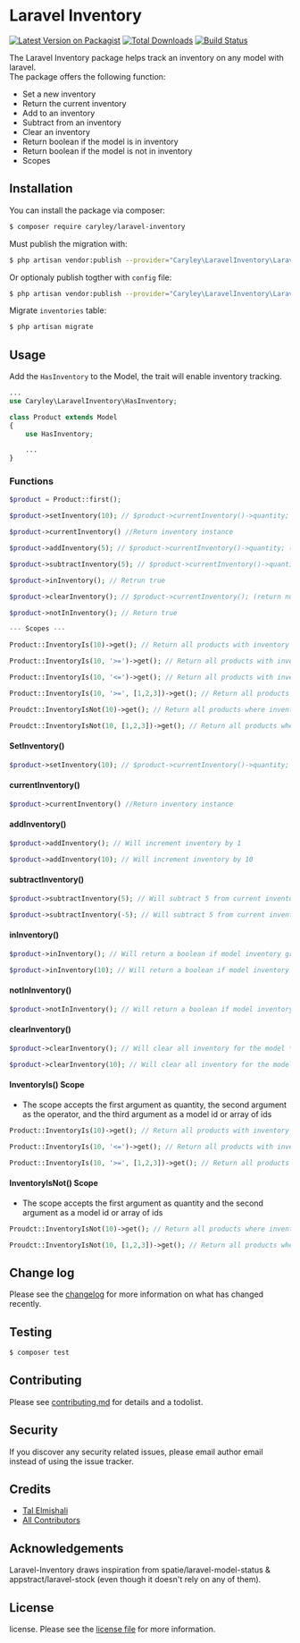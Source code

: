 # Laravel Inventory

[![Latest Version on Packagist][ico-version]][link-packagist]
[![Total Downloads][ico-downloads]][link-downloads]
[![Build Status][ico-travis]][link-travis]

The Laravel Inventory package helps track an inventory on any model with laravel. <br/>
The package offers the following function:

-   Set a new inventory
-   Return the current inventory
-   Add to an inventory
-   Subtract from an inventory
-   Clear an inventory
-   Return boolean if the model is in inventory
-   Return boolean if the model is not in inventory
-   Scopes

## Installation

You can install the package via composer:

```bash
$ composer require caryley/laravel-inventory
```

Must publish the migration with:

```bash
$ php artisan vendor:publish --provider="Caryley\LaravelInventory\LaravelInventoryServiceProvider" --tag="migrations"
```

Or optionaly publish togther with `config` file:

```bash
$ php artisan vendor:publish --provider="Caryley\LaravelInventory\LaravelInventoryServiceProvider"
```

Migrate `inventories` table:

```bash
$ php artisan migrate
```

## Usage

Add the `HasInventory` to the Model, the trait will enable inventory tracking.

```php
...
use Caryley\LaravelInventory\HasInventory;

class Product extends Model
{
    use HasInventory;

    ...
}
```

### Functions

```php
$product = Product::first();

$product->setInventory(10); // $product->currentInventory()->quantity; (Will result in 10)

$product->currentInventory() //Return inventory instance

$product->addInventory(5); // $product->currentInventory()->quantity; (Will result in 15)

$product->subtractInventory(5); // $product->currentInventory()->quantity; (Will result in 10)

$product->inInventory(); // Retrun true

$product->clearInventory(); // $product->currentInventory(); (return null)

$product->notInInventory(); // Return true

--- Scopes ---

Product::InventoryIs(10)->get(); // Return all products with inventory of 10

Product::InventoryIs(10, '>=')->get(); // Return all products with inventory of 10 or greater

Product::InventoryIs(10, '<=')->get(); // Return all products with inventory of 10 or less

Product::InventoryIs(10, '>=', [1,2,3])->get(); // Return all products with inventory of 10 or greater where product id is [1,2,3]

Proudct::InventoryIsNot(10)->get(); // Return all products where inventory is not 10

Proudct::InventoryIsNot(10, [1,2,3])->get(); // Return all products where inventory is not 10 where product id is 1,2,3

```

#### SetInventory()

```php
$product->setInventory(10); // $product->currentInventory()->quantity; (Will result in 10) | Not allowed to use negative numbers
```

#### currentInventory()

```php
$product->currentInventory() //Return inventory instance
```

#### addInventory()

```php
$product->addInventory(); // Will increment inventory by 1

$product->addInventory(10); // Will increment inventory by 10
```

#### subtractInventory()

```php
$product->subtractInventory(5); // Will subtract 5 from current inventory

$product->subtractInventory(-5); // Will subtract 5 from current inventory
```

#### inInventory()

```php
$product->inInventory(); // Will return a boolean if model inventory greater than 0

$product->inInventory(10); // Will return a boolean if model inventory greater than 10
```

#### notInInventory()

```php
$product->notInInventory(); // Will return a boolean if model inventory is less than 0
```

#### clearInventory()

```php
$product->clearInventory(); // Will clear all inventory for the model **Will delete all records, not only last record

$product->clearInventory(10); // Will clear all inventory for the model and will set new inventory of 10
```

#### InventoryIs() Scope

-   The scope accepts the first argument as quantity, the second argument as the operator, and the third argument as a model id or array of ids

```php
Product::InventoryIs(10)->get(); // Return all products with inventory of 10

Product::InventoryIs(10, '<=')->get(); // Return all products with inventory of 10 or less

Product::InventoryIs(10, '>=', [1,2,3])->get(); // Return all products with inventory of 10 or greater where product id is 1,2,3
```

#### InventoryIsNot() Scope

-   The scope accepts the first argument as quantity and the second argument as a model id or array of ids

```php
Proudct::InventoryIsNot(10)->get(); // Return all products where inventory is not 10

Proudct::InventoryIsNot(10, [1,2,3])->get(); // Return all products where inventory is not 10 where product id is 1,2,3
```

## Change log

Please see the [changelog](changelog.md) for more information on what has changed recently.

## Testing

```bash
$ composer test
```

## Contributing

Please see [contributing.md](contributing.md) for details and a todolist.

## Security

If you discover any security related issues, please email author email instead of using the issue tracker.

## Credits

-   [Tal Elmishali][link-author]
-   [All Contributors][link-contributors]

## Acknowledgements
Laravel-Inventory draws inspiration from spatie/laravel-model-status & appstract/laravel-stock (even though it doesn't rely on any of them).

## License

license. Please see the [license file](license.md) for more information.

[ico-version]: https://img.shields.io/packagist/v/caryley/laravel-inventory.svg?style=flat-square
[ico-downloads]: https://img.shields.io/packagist/dt/caryley/laravel-inventory.svg?style=flat-square
[ico-travis]: https://img.shields.io/travis/caryley/laravel-inventory/master.svg?style=flat-square
[ico-styleci]: https://styleci.io/repos/12345678/shield
[link-packagist]: https://packagist.org/packages/caryley/laravel-inventory
[link-downloads]: https://packagist.org/packages/caryley/laravel-inventory
[link-travis]: https://travis-ci.org/caryley/laravel-inventory
[link-author]: https://github.com/talelmishali
[link-contributors]: ../../contributors
